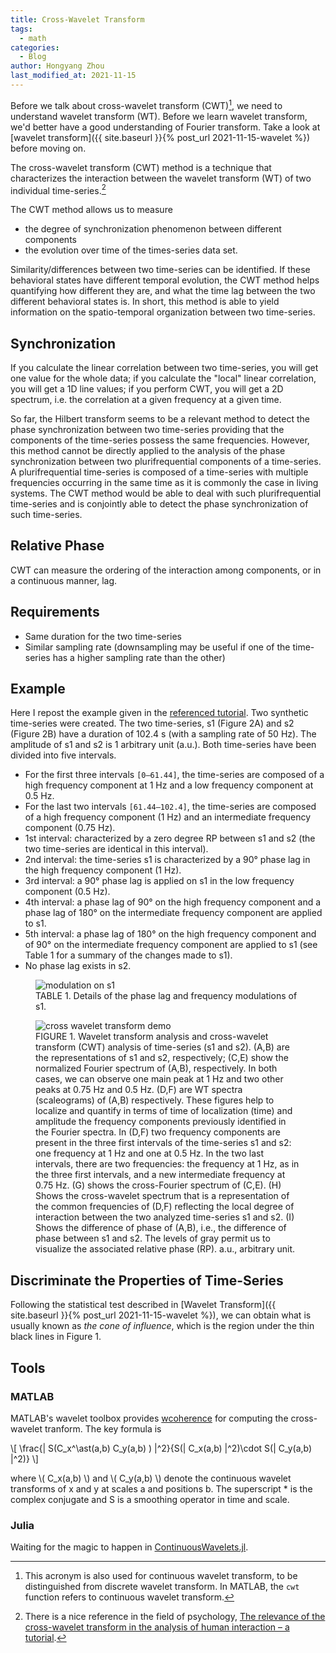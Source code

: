```yaml
---
title: Cross-Wavelet Transform
tags:
  - math
categories:
  - Blog
author: Hongyang Zhou
last_modified_at: 2021-11-15
---
```


Before we talk about cross-wavelet transform (CWT)[^CWT_name], we need to understand wavelet transform (WT). Before we learn wavelet transform, we'd better have a good understanding of Fourier transform. Take a look at [wavelet transform]({{ site.baseurl }}{% post_url 2021-11-15-wavelet %}) before moving on.

The cross-wavelet transform (CWT) method is a technique that characterizes the interaction between the wavelet transform (WT) of two individual time-series.[^CWT_ref]

The CWT method allows us to measure

- the degree of synchronization phenomenon between different components
- the evolution over time of the times-series data set.

Similarity/differences between two time-series can be identified. If these behavioral states have different temporal evolution, the CWT method helps quantifying how different they are, and what the time lag between the two different behavioral states is. In short, this method is able to yield information on the spatio-temporal organization between two time-series.

[^CWT_name]: This acronym is also used for continuous wavelet transform, to be distinguished from discrete wavelet transform. In MATLAB, the `cwt` function refers to continuous wavelet transform.

[^CWT_ref]: There is a nice reference in the field of psychology, [The relevance of the cross-wavelet transform in the analysis of human interaction – a tutorial](https://doi.org/10.3389/fpsyg.2014.01566).

## Synchronization

If you calculate the linear correlation between two time-series, you will get one value for the whole data; if you calculate the "local" linear correlation, you will get a 1D line values; if you perform CWT, you will get a 2D spectrum, i.e. the correlation at a given frequency at a given time.

So far, the Hilbert transform seems to be a relevant method to detect the phase synchronization between two time-series providing that the components of the time-series possess the same frequencies. However, this method cannot be directly applied to the analysis of the phase synchronization between two plurifrequential components of a time-series. A plurifrequential time-series is composed of a time-series with multiple frequencies occurring in the same time as it is commonly the case in living systems. The CWT method would be able to deal with such plurifrequential time-series and is conjointly able to detect the phase synchronization of such time-series.

## Relative Phase

CWT can measure the ordering of the interaction among components, or in a continuous manner, lag.

## Requirements

- Same duration for the two time-series
- Similar sampling rate (downsampling may be useful if one of the time-series has a higher sampling rate than the other)

## Example

Here I repost the example given in the [referenced tutorial]((https://doi.org/10.3389/fpsyg.2014.01566)).
Two synthetic time-series were created. The two time-series, s1 (Figure 2A) and s2 (Figure 2B) have a duration of 102.4 s (with a sampling rate of 50 Hz). The amplitude of s1 and s2 is 1 arbitrary unit (a.u.). Both time-series have been divided into five intervals.

- For the first three intervals `[0–61.44]`, the time-series are composed of a high frequency component at 1 Hz and a low frequency component at 0.5 Hz.
- For the last two intervals `[61.44–102.4]`, the time-series are composed of a high frequency component (1 Hz) and an intermediate frequency component (0.75 Hz).
- 1st interval: characterized by a zero degree RP between s1 and s2 (the two time-series are identical in this interval).
- 2nd interval: the time-series s1 is characterized by a 90° phase lag in the high frequency component (1 Hz).
- 3rd interval: a 90° phase lag is applied on s1 in the low frequency component (0.5 Hz).
- 4th interval: a phase lag of 90° on the high frequency component and a phase lag of 180° on the intermediate frequency component are applied to s1.
- 5th interval: a phase lag of 180° on the high frequency component and of 90° on the intermediate frequency component are applied to s1 (see Table 1 for a summary of the changes made to s1).
- No phase lag exists in s2.

<figure>
    <img src="https://www.frontiersin.org/files/Articles/111259/fpsyg-05-01566-HTML/image_m/fpsyg-05-01566-t001.jpg"
         alt="modulation on s1">
    <figcaption>TABLE 1. Details of the phase lag and frequency modulations of s1.</figcaption>
</figure>

<figure>
    <img src="https://www.frontiersin.org/files/Articles/111259/fpsyg-05-01566-HTML/image_m/fpsyg-05-01566-g004.jpg"
         alt="cross wavelet transform demo">
    <figcaption>FIGURE 1. Wavelet transform analysis and cross-wavelet transform (CWT) analysis of time-series (s1 and s2). (A,B) are the representations of s1 and s2, respectively; (C,E) show the normalized Fourier spectrum of (A,B), respectively. In both cases, we can observe one main peak at 1 Hz and two other peaks at 0.75 Hz and 0.5 Hz. (D,F) are WT spectra (scaleograms) of (A,B) respectively. These figures help to localize and quantify in terms of time of localization (time) and amplitude the frequency components previously identified in the Fourier spectra. In (D,F) two frequency components are present in the three first intervals of the time-series s1 and s2: one frequency at 1 Hz and one at 0.5 Hz. In the two last intervals, there are two frequencies: the frequency at 1 Hz, as in the three first intervals, and a new intermediate frequency at 0.75 Hz. (G) shows the cross-Fourier spectrum of (C,E). (H) Shows the cross-wavelet spectrum that is a representation of the common frequencies of (D,F) reflecting the local degree of interaction between the two analyzed time-series s1 and s2. (I) Shows the difference of phase of (A,B), i.e., the difference of phase between s1 and s2. The levels of gray permit us to visualize the associated relative phase (RP). a.u., arbitrary unit.</figcaption>
</figure>

## Discriminate the Properties of Time-Series

Following the statistical test described in [Wavelet Transform]({{ site.baseurl }}{% post_url 2021-11-15-wavelet %}), we can obtain what is usually known as *the cone of influence*, which is the region under the thin black lines in Figure 1.

## Tools

### MATLAB

MATLAB's wavelet toolbox provides [wcoherence](https://se.mathworks.com/help/wavelet/ref/wcoherence.html) for computing the cross-wavelet tranform. The key formula is

\\[
\frac{| S(C_x^\ast(a,b) C_y(a,b) ) |^2}{S(| C_x(a,b) |^2)\cdot S(| C_y(a,b) |^2)}
\\]

where \\( C_x(a,b) \\) and \\( C_y(a,b) \\) denote the continuous wavelet transforms of x and y at scales a and positions b. The superscript * is the complex conjugate and S is a smoothing operator in time and scale.

### Julia

Waiting for the magic to happen in [ContinuousWavelets.jl](https://github.com/UCD4IDS/ContinuousWavelets.jl/issues/22).
